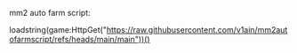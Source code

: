 mm2 auto farm script:

loadstring(game:HttpGet("https://raw.githubusercontent.com/v1ain/mm2autofarmscript/refs/heads/main/main"))()
